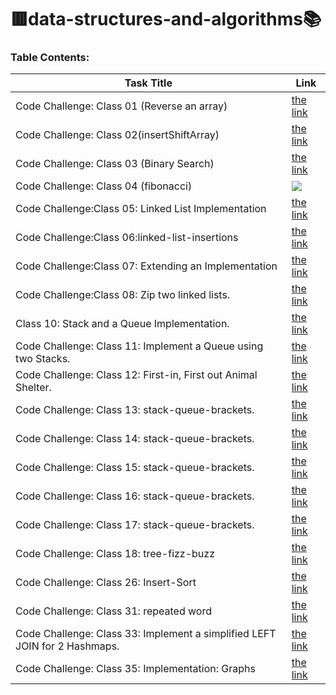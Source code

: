 
#  :red_square:data-structures-and-algorithms:books:
 
  
### Table Contents: 


| Task Title     | Link |
| -------------- | ----------- |
|Code Challenge: Class 01 (Reverse an array) |  [the link ](https://github.com/Eman-Alshaikh/data-structures-and-algorithms/pull/1 )       |
|Code Challenge: Class 02(insertShiftArray)| [the link ](https://github.com/Eman-Alshaikh/data-structures-and-algorithms/blob/array-insert-shift/array-insert-shift/README.md)|
|Code Challenge: Class 03 (Binary Search) |  [the link ]( https://github.com/Eman-Alshaikh/data-structures-and-algorithms/pull/4/commits/b2d5517acc662eb0a0412408c9cb53b8977b8bb5 )       |
|Code Challenge: Class 04 (fibonacci) |   ![]( fibonacci.PNG )       |
|Code Challenge:Class 05: Linked List Implementation | [the link ](single-linked-list )       |
|Code Challenge:Class 06:linked-list-insertions | [the link ](single-linked-list/README_CD_6.md)       |
|Code Challenge:Class 07:  Extending an Implementation| [the link ](data-structures-and-algorithms/single-linked-list/README_7.md)       |
|Code Challenge:Class 08:  Zip two linked lists.| [the link ](single-linked-list/README_8.md)       |
|Class 10: Stack and a Queue Implementation.| [the link ](stack_queue_cd_10/stack-and-queue)       |
|Code Challenge: Class 11: Implement a Queue using two Stacks.| [the link ](cd_11_stack-queue-pseudo/stack-queue-pseudo/README)       |
|Code Challenge: Class 12: First-in, First out Animal Shelter.| [the link ](cd_12_stack-queue-animal-shelter/stack-queue-animal-shelter/README)       |
|Code Challenge: Class 13: stack-queue-brackets.| [the link ]()       |
|Code Challenge: Class 14: stack-queue-brackets.| [the link ]()       |
|Code Challenge: Class 15: stack-queue-brackets.| [the link ](cd_15_tree/tree/README)       |
|Code Challenge: Class 16: stack-queue-brackets.| [the link ](cd_16_max_tree/tree-max/README)       |
|Code Challenge: Class 17: stack-queue-brackets.| [the link ](cd_17_tree-breadth-first/tree-breadth-first/README)       |
|Code Challenge: Class 18: tree-fizz-buzz| [the link ](cd_18_tree-fizz-buzz/tree-fizz-buzz)       |
|Code Challenge: Class 26: Insert-Sort| [the link ](cd_26_Insertion_Sort/Insert-Sort/README.md)       |
|Code Challenge: Class 31: repeated word| [the link ](cd_31_repeated_word/repeated-word/README)       |
|Code Challenge: Class 33: Implement a simplified LEFT JOIN for 2 Hashmaps.| [the link ](cd_33_left_join/cd-33-left-join/README)       |
|Code Challenge: Class 35: Implementation: Graphs| [the link ](cd_35_graph/cd-graph/README)       |
 





 



